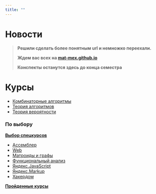```yaml
---
title: ""
---
```

# Новости

> **Решили сделать более понятным url и немножко переехали.**
>
> **Ждем вас всех на [mat-mex.github.io](https://mat-mex.github.io)**
>
> **Конспекты останутся здесь до конца семестра**
>

# Курсы

- [Комбинаторные алгоритмы](courses/combalg/)
- [Теория алгоритмов](courses/alg)
- [Теория вероятности](courses/terver)

### По выбору

**[Выбор спецкурсов](courses/spec)**

- [Ассемблер](assembler)
- [Web](web)
- [Матроиды и графы](courses/graphs)
- [Функциональный анализ](courses/funcan)
- [Яндекс.JavaScript](courses/yandex/js)
- [Яндекс.Markup](courses/yandex/markup)
- [Хакердом](courses/hackerdom)

**[Пройденные курсы](courses/)**